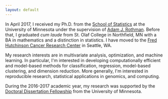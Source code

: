 ```yaml
---
layout: default
---
```


In April 2017, I received my Ph.D. from the [School of Statistics](http://stat.umn.edu) at the University of Minnesota under the supervision of [Adam J. Rothman](http://users.stat.umn.edu/~arothman). </a> Before that, I graduated *cum laude* from St. Olaf College in Northfield, MN with a BA in mathematics and a distinction in statistics. I have moved to the [Fred Hutchinson Cancer Research Center](https://www.fredhutch.org/en.html) in Seattle, WA. 

My research interests are in multivariate analysis, optimization, and machine learning. In particular, I'm interested in developing  computationally efficient and model-based methods for classification, regression, model-based clustering, and dimension reduction. More generally, I'm interested in reproducible research, statistical applications in genomics, and computing. 

During the 2016-2017 academic year, my research was supported by the [Doctoral Dissertation Fellowship](https://www.grad.umn.edu/funding-tuition-fellowships-grants/ddf) from the University of Minnesota. 
